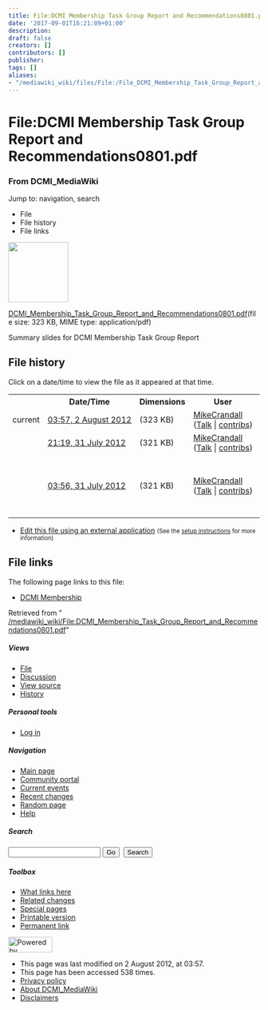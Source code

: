 ```yaml
---
title: File:DCMI Membership Task Group Report and Recommendations0801.pdf - DCMI_MediaWiki
date: '2017-09-01T16:21:09+01:00'
description: 
draft: false
creators: []
contributors: []
publisher: 
tags: []
aliases:
- "/mediawiki_wiki/files/File:/File_DCMI_Membership_Task_Group_Report_and_Recommendations0801.pdf.html"
---
```


<a id="top"></a>
# File:DCMI Membership Task Group Report and Recommendations0801.pdf

### From DCMI\_MediaWiki

Jump to: navigation, search
<!-- start content -->
- File
- File history
- File links

 [<img alt="" src="/skins/common/images/icons/fileicon-pdf.png" width="120" height="120">](/mediawiki_wiki/files/DCMI_Membership_Task_Group_Report_and_Recommendations0801.pdf)

[DCMI\_Membership\_Task\_Group\_Report\_and\_Recommendations0801.pdf](/mediawiki_wiki/files/DCMI_Membership_Task_Group_Report_and_Recommendations0801.pdf)‎(file size: 323 KB, MIME type: application/pdf)

Summary slides for DCMI Membership Task Group Report

<!-- 
NewPP limit report
Preprocessor node count: 1/1000000
Post-expand include size: 0/2097152 bytes
Template argument size: 0/2097152 bytes
Expensive parser function count: 0/100
-->
## File history

Click on a date/time to view the file as it appeared at that time.

<table class="wikitable filehistory">
  <tr>
    <td></td>
    <th>Date/Time</th>
    <th>Dimensions</th>
    <th>User</th>
    <th>Comment</th>
  </tr>
  <tr>
    <td>current</td>
    <td class="filehistory-selected" style="white-space: nowrap;"><a href="/mediawiki_wiki/files/DCMI_Membership_Task_Group_Report_and_Recommendations0801.pdf">03:57, 2 August 2012</a></td>
    <td> <span style="white-space: nowrap;">(323 KB)</span>
    </td>
    <td>
      <a href="/index.php?title=User:MikeCrandall&amp;action=edit&amp;redlink=1" class="new mw-userlink" title="User:MikeCrandall (page does not exist)">MikeCrandall</a> <span style="white-space: nowrap;"> <span class="mw-usertoollinks">(<a href="/index.php?title=User_talk:MikeCrandall&amp;action=edit&amp;redlink=1" class="new" title="User talk:MikeCrandall (page does not exist)">Talk</a> | <a href="/index.php/Special:Contributions/MikeCrandall" title="Special:Contributions/MikeCrandall">contribs</a>)</span></span>
    </td>
    <td></td>
  </tr>
  <tr>
    <td></td>
    <td style="white-space: nowrap;"><a href="/images/archive/3/35/20120802035713%21DCMI_Membership_Task_Group_Report_and_Recommendations0801.pdf">21:19, 31 July 2012</a></td>
    <td> <span style="white-space: nowrap;">(321 KB)</span>
    </td>
    <td>
      <a href="/index.php?title=User:MikeCrandall&amp;action=edit&amp;redlink=1" class="new mw-userlink" title="User:MikeCrandall (page does not exist)">MikeCrandall</a> <span style="white-space: nowrap;"> <span class="mw-usertoollinks">(<a href="/index.php?title=User_talk:MikeCrandall&amp;action=edit&amp;redlink=1" class="new" title="User talk:MikeCrandall (page does not exist)">Talk</a> | <a href="/index.php/Special:Contributions/MikeCrandall" title="Special:Contributions/MikeCrandall">contribs</a>)</span></span>
    </td>
    <td></td>
  </tr>
  <tr>
    <td></td>
    <td style="white-space: nowrap;"><a href="/images/archive/3/35/20120731211931%21DCMI_Membership_Task_Group_Report_and_Recommendations0801.pdf">03:56, 31 July 2012</a></td>
    <td> <span style="white-space: nowrap;">(321 KB)</span>
    </td>
    <td>
      <a href="/index.php?title=User:MikeCrandall&amp;action=edit&amp;redlink=1" class="new mw-userlink" title="User:MikeCrandall (page does not exist)">MikeCrandall</a> <span style="white-space: nowrap;"> <span class="mw-usertoollinks">(<a href="/index.php?title=User_talk:MikeCrandall&amp;action=edit&amp;redlink=1" class="new" title="User talk:MikeCrandall (page does not exist)">Talk</a> | <a href="/index.php/Special:Contributions/MikeCrandall" title="Special:Contributions/MikeCrandall">contribs</a>)</span></span>
    </td>
    <td> <span class="comment">(Summary slides for DCMI Membership Task Group Report)</span>
    </td>
  </tr>
</table>

  

- [Edit this file using an external application](/index.php?title=File:DCMI_Membership_Task_Group_Report_and_Recommendations0801.pdf&action=edit&externaledit=true&mode=file "File:DCMI Membership Task Group Report and Recommendations0801.pdf") <small>(See the <a href="http://www.mediawiki.org/wiki/Manual:External_editors" class="external text" rel="nofollow">setup instructions</a> for more information)</small>

## File links

The following page links to this file:

- [DCMI Membership](/index.php/DCMI_Membership "DCMI Membership")

Retrieved from " [/mediawiki_wiki/File:DCMI\_Membership\_Task\_Group\_Report\_and\_Recommendations0801.pdf](/mediawiki_wiki/files/File:/File:DCMI_Membership_Task_Group_Report_and_Recommendations0801.pdf.html)"

<!-- end content -->

##### Views

- [File](/mediawiki_wiki/files/File:/File:DCMI_Membership_Task_Group_Report_and_Recommendations0801.pdf.html)
- [Discussion](/index.php?title=File_talk:DCMI_Membership_Task_Group_Report_and_Recommendations0801.pdf&action=edit&redlink=1 "Discussion about the content page [t]")
- [View source](/index.php?title=File:DCMI_Membership_Task_Group_Report_and_Recommendations0801.pdf&action=edit "This page is protected.
You can view its source [e]")
- [History](/index.php?title=File:DCMI_Membership_Task_Group_Report_and_Recommendations0801.pdf&action=history "Past revisions of this page [h]")

##### Personal tools

- [Log in](/index.php?title=Special:UserLogin&returnto=File:DCMI_Membership_Task_Group_Report_and_Recommendations0801.pdf "You are encouraged to log in; however, it is not mandatory [o]")

<script type="text/javascript"> if (window.isMSIE55) fixalpha(); </script>

##### Navigation

- [Main page](/index.php/Main_Page "Visit the main page [z]")
- [Community portal](/index.php/DCMI_MediaWiki:Community_portal "About the project, what you can do, where to find things")
- [Current events](/index.php/DCMI_MediaWiki:Current_events "Find background information on current events")
- [Recent changes](/index.php/Special:RecentChanges "The list of recent changes in the wiki [r]")
- [Random page](/index.php/Special:Random "Load a random page [x]")
- [Help](/index.php/Help:Contents "The place to find out")

##### <label for="searchInput">Search</label>

<form action="/index.php" id="searchform">
				<input type="hidden" name="title" value="Special:Search">
				<input id="searchInput" title="Search DCMI_MediaWiki" accesskey="f" type="search" name="search">
				<input type="submit" name="go" class="searchButton" id="searchGoButton" value="Go" title="Go to a page with this exact name if exists"> 
				<input type="submit" name="fulltext" class="searchButton" id="mw-searchButton" value="Search" title="Search the pages for this text">
			</form>

##### Toolbox

- [What links here](/index.php/Special:WhatLinksHere/File:DCMI_Membership_Task_Group_Report_and_Recommendations0801.pdf "List of all wiki pages that link here [j]")
- [Related changes](/index.php/Special:RecentChangesLinked/File:DCMI_Membership_Task_Group_Report_and_Recommendations0801.pdf "Recent changes in pages linked from this page [k]")
- [Special pages](/index.php/Special:SpecialPages "List of all special pages [q]")
- [Printable version](/index.php?title=File:DCMI_Membership_Task_Group_Report_and_Recommendations0801.pdf&printable=yes "Printable version of this page [p]")
- [Permanent link](/index.php?title=File:DCMI_Membership_Task_Group_Report_and_Recommendations0801.pdf&oldid=3550 "Permanent link to this revision of the page")

<!-- end of the left (by default at least) column -->

 [<img src="/skins/common/images/poweredby_mediawiki_88x31.png" height="31" width="88" alt="Powered by MediaWiki">](http://www.mediawiki.org/)

- This page was last modified on 2 August 2012, at 03:57.
- This page has been accessed 538 times.
- [Privacy policy](/index.php/DCMI_MediaWiki:Privacy_policy "DCMI MediaWiki:Privacy policy")
- [About DCMI\_MediaWiki](/index.php/DCMI_MediaWiki:About "DCMI MediaWiki:About")
- [Disclaimers](/index.php/DCMI_MediaWiki:General_disclaimer "DCMI MediaWiki:General disclaimer")

<script>if (window.runOnloadHook) runOnloadHook();</script><!-- Served in 0.459 secs. -->
